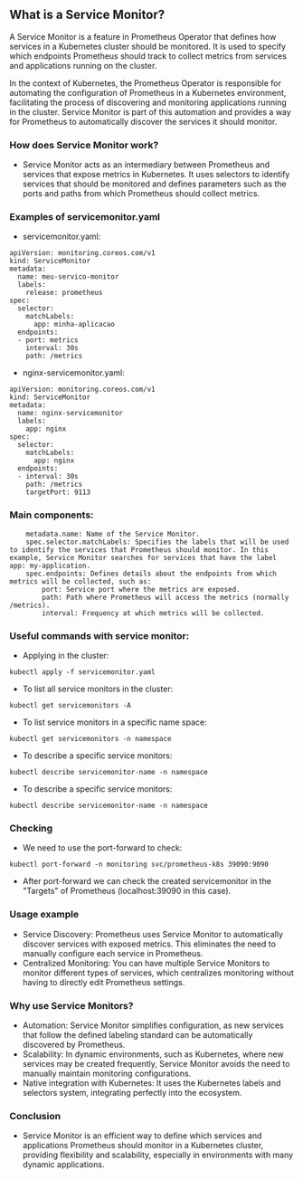 ## What is a Service Monitor?
A Service Monitor is a feature in Prometheus Operator that defines how services in a Kubernetes cluster should be monitored. It is used to specify which endpoints Prometheus should track to collect metrics from services and applications running on the cluster.

In the context of Kubernetes, the Prometheus Operator is responsible for automating the configuration of Prometheus in a Kubernetes environment, facilitating the process of discovering and monitoring applications running in the cluster. Service Monitor is part of this automation and provides a way for Prometheus to automatically discover the services it should monitor.

### How does Service Monitor work?
- Service Monitor acts as an intermediary between Prometheus and services that expose metrics in Kubernetes. It uses selectors to identify services that should be monitored and defines parameters such as the ports and paths from which Prometheus should collect metrics.

### Examples of servicemonitor.yaml
- servicemonitor.yaml:
```
apiVersion: monitoring.coreos.com/v1
kind: ServiceMonitor
metadata:
  name: meu-servico-monitor
  labels:
    release: prometheus
spec:
  selector:
    matchLabels:
      app: minha-aplicacao
  endpoints:
  - port: metrics
    interval: 30s
    path: /metrics
```
- nginx-servicemonitor.yaml: 
```
apiVersion: monitoring.coreos.com/v1
kind: ServiceMonitor
metadata:
  name: nginx-servicemonitor
  labels:
    app: nginx
spec:
  selector:
    matchLabels:
      app: nginx
  endpoints:
  - interval: 30s
    path: /metrics
    targetPort: 9113
```

### Main components:
```
    metadata.name: Name of the Service Monitor.
    spec.selector.matchLabels: Specifies the labels that will be used to identify the services that Prometheus should monitor. In this example, Service Monitor searches for services that have the label app: my-application.
    spec.endpoints: Defines details about the endpoints from which metrics will be collected, such as:
        port: Service port where the metrics are exposed.
        path: Path where Prometheus will access the metrics (normally /metrics).
        interval: Frequency at which metrics will be collected.
```
### Useful commands with service monitor:

- Applying in the cluster:
```
kubectl apply -f servicemonitor.yaml
```

- To list all service monitors in the cluster:
```
kubectl get servicemonitors -A
```

- To list service monitors in a specific name space:
```
kubectl get servicemonitors -n namespace
```

- To describe a specific service monitors:
```
kubectl describe servicemonitor-name -n namespace
```

- To describe a specific service monitors:
```
kubectl describe servicemonitor-name -n namespace
```

### Checking
- We need to use the port-forward to check:
```
kubectl port-forward -n monitoring svc/prometheus-k8s 39090:9090
```
- After port-forward we can check the created servicemonitor in the "Targets" of Prometheus (localhost:39090 in this case).

### Usage example
- Service Discovery: Prometheus uses Service Monitor to automatically discover services with exposed metrics. This eliminates the need to manually configure each service in Prometheus.
- Centralized Monitoring: You can have multiple Service Monitors to monitor different types of services, which centralizes monitoring without having to directly edit Prometheus settings.

### Why use Service Monitors?
- Automation: Service Monitor simplifies configuration, as new services that follow the defined labeling standard can be automatically discovered by Prometheus.
- Scalability: In dynamic environments, such as Kubernetes, where new services may be created frequently, Service Monitor avoids the need to manually maintain monitoring configurations.
- Native integration with Kubernetes: It uses the Kubernetes labels and selectors system, integrating perfectly into the ecosystem.

### Conclusion
- Service Monitor is an efficient way to define which services and applications Prometheus should monitor in a Kubernetes cluster, providing flexibility and scalability, especially in environments with many dynamic applications.

